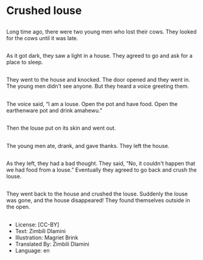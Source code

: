# Crushed louse

##
Long time ago, there were two
young men who lost their cows.
They looked for the cows until it
was late.

##
As it got dark, they saw a light
in a house.
They agreed to go and ask for a
place to sleep.

##
They went to the house and
knocked.
The door opened and they went
in.
The young men didn't see
anyone. But they heard a voice
greeting them.

##
The voice said, “I am a louse.
Open the pot and have food.
Open the earthenware pot and
drink amahewu.”

##
Then the louse put on its skin
and went out.

##
The young men ate, drank, and
gave thanks.
They left the house.

##
As they left, they had a bad
thought.
They said, “No, it couldn't
happen that we had food from a
louse.”
Eventually they agreed to go
back and crush the louse.

##
They went back to the house
and crushed the louse.
Suddenly the louse was gone,
and the house disappeared!
They found themselves outside
in the open.

##
* License: [CC-BY]
* Text: Zimbili Dlamini
* Illustration: Magriet Brink
* Translated By: Zimbili Dlamini
* Language: en
